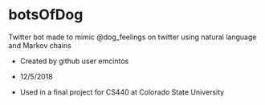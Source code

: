 # botsOfDog
Twitter bot made to mimic @dog_feelings on twitter using natural language and Markov chains

* Created by github user emcintos

* 12/5/2018

* Used in a final project for CS440 at Colorado State University
